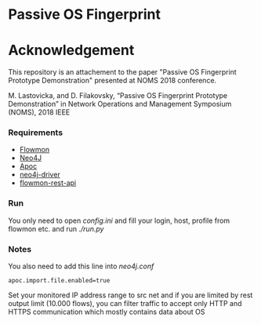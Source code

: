 # Passive OS Fingerprint

# Acknowledgement
This repository is an attachement to the paper "Passive OS Fingerprint Prototype Demonstration" presented at NOMS 2018 conference.

M. Lastovicka, and D. Filakovsky, “Passive OS Fingerprint Prototype Demonstration” in Network Operations and Management Symposium (NOMS), 2018 IEEE

### Requirements
- [Flowmon](https://www.flowmon.com/en)
- [Neo4J](https://neo4j.com/)
- [Apoc](https://github.com/neo4j-contrib/neo4j-apoc-procedures)
- [neo4j-driver](https://github.com/neo4j/neo4j-python-driver)
- [flowmon-rest-api](https://gitlab.ics.muni.cz/CSIRT-MU/flowmon-rest-client)

### Run
You only need to open _config.ini_ and fill your login, host, profile from flowmon etc. and run _./run.py_

### Notes
You also need to add this line into _neo4j.conf_

    apoc.import.file.enabled=true

Set your monitored IP address range to src net and if you are limited by rest output limit (10.000 flows), you can filter traffic to accept only HTTP and HTTPS communication which mostly contains data about OS

